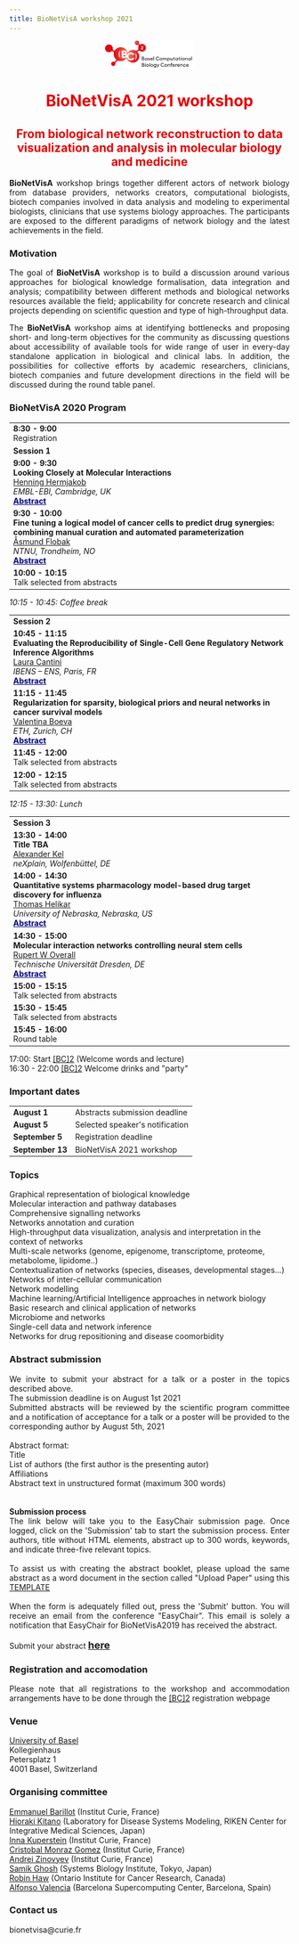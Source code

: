 ```yaml
---
title: BioNetVisA workshop 2021
---
```



<center><a href="https://www.bc2.ch/"><img id="BC2_2021" src="BC2_2021_logo.png" style="width:160px;"/></a></center>
<p> </p>

# <center><font color="#e60000">BioNetVisA 2021 workshop</font></center>
## <center><font color="#e60000">From biological network reconstruction to data visualization and analysis in molecular biology and medicine</font></center>
<!--
<p align="center"><b><font color="#e60000">The final programme and the abstract booklet are available</font><a href="/Abstracts/Bionetvisa2020/BioNetVisA2020_booklet.pdf"> here</a></b></p>

<p align="center"><b><font color="#e60000">The workshop presentations are available</font><a href="https://drive.google.com/open?id=1cLa4gSUAeogCNUi1yAFzlidHbOrxakxh"> here</a></b></p> -->

<p align="justify"><b>BioNetVisA</b> workshop brings together different actors of network biology from database providers, networks creators, computational biologists, biotech companies involved in data analysis and modeling to experimental biologists, clinicians that use systems biology approaches. The participants are exposed to the different paradigms of network biology and the latest achievements in the field.
</p>

### Motivation

<p align="justify">The goal of <b>BioNetVisA</b> workshop is to build a discussion around various approaches for biological knowledge formalisation, data integration and analysis; compatibility between different methods and biological networks resources available the field; applicability for concrete research and clinical projects depending on scientific question and type of high-throughput data.
</p>

<p align="justify">The <b>BioNetVisA</b> workshop aims at identifying bottlenecks and proposing short- and long-term objectives for the community as discussing questions about accessibility of available tools for wide range of user in every-day standalone application in biological and clinical labs. In addition, the possibilities for collective efforts by academic researchers, clinicians, biotech companies and future development directions in the field will be discussed during the round table panel.
</p>
<!--
### Audience
<p align="justify">The workshop targets computational systems biologists, molecular and cell biologists, clinicians and a wide audience interested in update and discussion around current status of network biology, pathway databases, and related analysis tools, including visualization, statistical analysis and dynamic modelling. No computational background is required to attend the workshop.
</p>
-->

### BioNetVisA 2020 Program

<table>
<tr><td><b>8:30 - 9:00</b><br />
Registration</td></tr>

<tr><td><strong>Session 1</strong></td></tr>
<tr><td><b>9:00 - 9:30</b><br />
<strong>Looking Closely at Molecular Interactions</strong><br />
<a href="https://www.ebi.ac.uk/about/people/henning-hermjakob">Henning Hermjakob</a> <br />
<i>EMBL-EBI, Cambridge, UK</i><br />
<a href="/Abstracts/BioNetVisA2021/BioNetVisA2021_Hermjacob.pdf"><b><font color="Navy"><span style="text-decoration: underline;">Abstract</span></font></b></a></td></tr> 
<tr><td><b>9:30 - 10:00</b><br />
<strong>Fine tuning a logical model of cancer cells to predict drug synergies: combining manual curation and automated parameterization</strong><br />
<a href="https://www.ntnu.edu/employees/asmund.flobak">Åsmund Flobak</a><br />
<i>NTNU, Trondheim, NO</i><br />
<a href="/Abstracts/BioNetVisA2021/BioNetVisA2021_Flobak.pdf"><b><font color="Navy"><span style="text-decoration: underline;">Abstract</span></font></b></a></td></tr> 
<tr><td><b>10:00 - 10:15</b><br />
Talk selected from abstracts</td></tr>
</table>
<p>
<i>10:15 - 10:45: Coffee break</i>
</p>
<table>
<tr><td><strong>Session 2</strong></td></tr>
<tr><td><b>10:45 - 11:15</b><br />
<strong>Evaluating the Reproducibility of Single-Cell Gene Regulatory Network Inference Algorithms</strong><br />
<a href="https://www.ibens.ens.fr/spip.php?article364">Laura Cantini</a> <br />
<i>IBENS – ENS, Paris, FR</i><br />
<a href="/Abstracts/BioNetVisA2021/BioNetVisA2021_Cantini.pdf"><b><font color="Navy"><span style="text-decoration: underline;">Abstract</span></font></b></a></td></tr> 
<tr><td><b>11:15 - 11:45</b><br />
<strong>Regularization for sparsity, biological priors and neural networks in cancer survival models</strong><br />
<a href="http://boevalab.inf.ethz.ch/">Valentina Boeva</a> <br />
<i>ETH, Zurich, CH</i><br />
<a href="/Abstracts/BioNetVisA2021/BioNetVisA2021_Boeva.pdf"><b><font color="Navy"><span style="text-decoration: underline;">Abstract</span></font></b></a></td></tr> 
<tr><td><b>11:45 - 12:00</b><br />
Talk selected from abstracts</td></tr>
<tr><td><b>12:00 - 12:15</b><br />
Talk selected from abstracts</td></tr>
</table>
<p>
<i>12:15 - 13:30: Lunch</i>
</p>
<table>
<tr><td><strong>Session 3</strong></td></tr>
<tr><td><b>13:30 - 14:00</b><br />
<strong>Title TBA</strong><br />
<a href="https://genexplain.com/standard_posts/our-team/">Alexander Kel</a> <br />
<i>neXplain, Wolfenbüttel, DE</i></td></tr>
<tr><td><b>14:00 - 14:30</b><br />
<strong>Quantitative systems pharmacology model-based drug target discovery for influenza</strong><br />
<a href="https://biochem.unl.edu/tomas-helikar">Thomas Helikar</a> <br />
<i>University of Nebraska, Nebraska, US</i><br />
<a href="/Abstracts/BioNetVisA2021/BioNetVisA2021_Helikar.pdf"><b><font color="Navy"><span style="text-decoration: underline;">Abstract</span></font></b></a></td></tr> 
<tr><td><b>14:30 - 15:00</b><br />
<strong>Molecular interaction networks controlling neural stem cells</strong><br />
<a href="https://rupertoverall.net/">Rupert W Overall</a> <br />
<i>Technische Universität Dresden, DE</i><br />
<a href="/Abstracts/BioNetVisA2021/BioNetVisA2021_Overall.pdf"><b><font color="Navy"><span style="text-decoration: underline;">Abstract</span></font></b></a></td></tr> 
<tr><td><b>15:00 - 15:15</b><br />
Talk selected from abstracts</td></tr>
<tr><td><b>15:30 - 15:45</b><br />
Talk selected from abstracts</td></tr>
<tr><td><b>15:45 - 16:00</b><br />
Round table</td></tr>
</table>
<p>
17:00: Start <a href="https://www.bc2.ch/">[BC]2</a> (Welcome words and lecture)<br />
16:30 - 22:00 <a href="https://www.bc2.ch/">[BC]2</a> Welcome drinks and "party"
</p>


### Important dates
<table style="width 100%">
<tr><td><b>August 1</b></td>
  <td>Abstracts submission deadline</td></tr>
<tr><td><b>August 5</b></td>
  <td>Selected speaker's notification</td></tr>
<tr><td><b>September 5</b></td>
  <td>Registration deadline</td></tr>
<tr><td><b>September 13</b></td>
  <td>BioNetVisA 2021 workshop</td></tr>
</table>


### Topics
<p>Graphical representation of biological knowledge<br />
Molecular interaction and pathway databases<br />
Comprehensive signalling networks<br />
Networks annotation and curation<br />
High-throughput data visualization, analysis and interpretation in the context of networks<br />
Multi-scale networks (genome, epigenome, transcriptome, proteome, metabolome, lipidome..)<br />
Contextualization of networks (species, diseases, developmental stages…)<br />
Networks of inter-cellular communication<br />
Network modelling<br />
Machine learning/Artificial Intelligence approaches in network biology <br />
Basic research and clinical application of networks<br />
Microbiome and networks<br />
Single-cell data and network inference<br />
Networks for drug repositioning and disease coomorbidity<br />
</p>

### Abstract submission
<p align="justify">We invite to submit your abstract for a talk or a poster in the topics described above.<br />
The submission deadline is on August 1st 2021<br />
Submitted abstracts will be reviewed by the scientific program committee and a notification of acceptance for a talk or a poster will be provided to the corresponding author by August 5th, 2021<br />
<br />
Abstract format:<br />
Title<br />
List of authors (the first author is the presenting autor)<br />
Affiliations<br />
Abstract text in unstructured format (maximum 300 words)<br />
<br />
<br />
<strong>Submission process</strong><br />
The link below will take you to the EasyChair submission page. Once logged, click on the 'Submission' tab to start the submission process. Enter authors, title without HTML elements, abstract up to 300 words, keywords, and indicate three-five relevant topics.<br />
<br />
To assist us with creating the abstract booklet, please upload the same abstract as a word document in the section called "Upload Paper" using this 
<a href="/AbstractTemplate_BioNetVisA.docx">TEMPLATE</a><br />
<br />
When the form is adequately filled out, press the 'Submit' button. You will receive an email from the conference "EasyChair". This email is solely a notification that EasyChair for BioNetVisA2019 has received the abstract.<br />
<br />
Submit your abstract <font size="+1"><u><b><a href="https://easychair.org/conferences/?conf=bionetvisa2021">here</a></b></u></font><br />
</p>

### Registration and accomodation
<p align="justify"> Please note that all registrations to the workshop and accommodation arrangements have to be done through the <a href="https://www.bc2.ch/">[BC]2</a> registration webpage
</p>

### Venue
<p>
<a href="https://www.unibas.ch/de">University of Basel</a><br />
Kollegienhaus<br />
Petersplatz 1<br />
4001 Basel, Switzerland<br />
</p>

### Organising committee
<p>
<a href="https://science.curie.fr/recherche/biologie-interactive-des-tumeurs-immunologie-environnement/c/">Emmanuel Barillot</a> (Institut Curie, France)<br />
<a href="http://www.sbi.jp/">Hioraki Kitano</a> (Laboratory for Disease Systems Modeling, RIKEN Center for Integrative Medical Sciences, Japan)<br />
<a href="http://sysbio.curie.fr/">Inna Kuperstein</a> (Institut Curie, France)<br />
<a href="http://sysbio.curie.fr/"> Cristobal Monraz Gomez</a> (Institut Curie, France)<br />
<a href="http://www.ihes.fr/~zinovyev/">Andrei Zinovyev</a> (Institut Curie, France)<br />
<a href="http://www.sbi.jp/members.htm">Samik Ghosh</a> (Systems Biology Institute, Tokyo, Japan)<br /> 
<a href="https://reactome.org/">Robin Haw</a> (Ontario Institute for Cancer Research, Canada)<br />
<a href="https://www.bsc.es/valencia-alfonso">Alfonso Valencia</a> (Barcelona Supercomputing Center, Barcelona, Spain)<br/>
</p>

<!--
### Workshop link
<p>
<font color="#e60000">TBA</font>
  </p>
-->

### Contact us
<p>
bionetvisa@curie.fr
</p>

